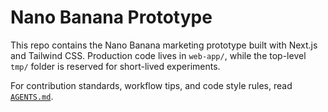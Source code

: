 # Nano Banana Prototype

This repo contains the Nano Banana marketing prototype built with Next.js and Tailwind CSS. Production code lives in `web-app/`, while the top-level `tmp/` folder is reserved for short-lived experiments.

For contribution standards, workflow tips, and code style rules, read [`AGENTS.md`](AGENTS.md).
